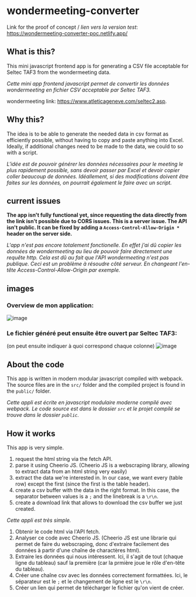 # wondermeeting-converter

Link for the proof of concept / *lien vers la version test*: https://wondermeeting-converter-poc.netlify.app/

## What is this?

This mini javascript frontend app is for generating a CSV file acceptable for Seltec TAF3 from the wondermeeting data.

*Cette mini app frontend javascript permet de convertir les données wondermeeting en fichier CSV acceptable par Seltec TAF3.*

wondermeeting link: https://www.atleticageneve.com/seltec2.asp.

## Why this?

The idea is to be able to generate the needed data in csv format as efficiently possible, without having to copy and paste anything into Excel.
Ideally, if additional changes need to be made to the data, we could to so with a script.

*L'idée est de pouvoir générer les données nécessaires pour le meeting le plus rapidement possible, sans devoir passer par Excel et devoir copier coller beaucoup de données. Idéallement, si des modifications doivent être faites sur les données, on pourrait également le faire avec un script.*

## current issues

**The app isn't fully functional yet, since requesting the data directly from the link isn't possible due to CORS issues.
This is a server issue. The API isn't public. It can be fixed by adding a 
```Access-Control-Allow-Origin * ```
header on the server side.**

*L'app n'est pas encore totalement fonctionelle. En effet j'ai dû copier les données de wondermeeting au lieu de pouvoir faire directement une requête http. Cela est dû au fait que l'API wondermeeting n'est pas publique. Ceci est un problème à résoudre côté serveur. En changeant l'en-tête Access-Control-Allow-Origin par exemple.*

## images

### Overview de mon application:
![image](https://user-images.githubusercontent.com/100098656/167602639-acd45c05-7825-42fb-a6e3-81bf80d72ca6.png)

### Le fichier généré peut ensuite être ouvert par Seltec TAF3:
(on peut ensuite indiquer à quoi correspond chaque colonne)
![image](https://user-images.githubusercontent.com/100098656/167603461-c5bcf6bc-ca5d-4f49-91c4-61bbae2cc09c.png)


## About the code

This app is written in modern modular javascript compiled with webpack. The source files are in the `src/` folder and the compiled project is found in the `public/` folder.

*Cette appli est écrite en javascript modulaire moderne compilé avec webpack. Le code source est dans le dossier `src` et le projet compilé se trouve dans le dossier `public`.*

## How it works

This app is very simple.
1) request the html string via the fetch API.
2) parse it using Cheerio JS. (Cheerio JS is a webscraping library, allowing to extract data from an html string very easily)
3) extract the data we're interested in. In our case, we want every <tr> (table row) except the first (since the first is the table header).
4) create a csv buffer with the data in the right format. In this case, the separator between values is a `;` and the linebreak is a `\r\n`.
5) create a download link that allows to download the csv buffer we just created.

*Cette appli est très simple.*
1) Obtenir le code html via l'API fetch.
2) Analyser ce code avec Cheerio JS. (Cheerio JS est une librarie qui permet de faire du webscraping, donc d'extraire facilement des données à partir d'une chaîne de charactères html).
3) Extraire les données qui nous intéressent. Ici, il s'agit de tout <tr> (chaque ligne du tableau) sauf la première (car la prmière joue le rôle d'en-tête du tableau).
4) Créer une chaîne csv avec les données correctement formattées. Ici, le séparateur est le `;` et le changement de ligne est le `\r\n`.
5) Créer un lien qui permet de télécharger le fichier qu'on vient de créer.



